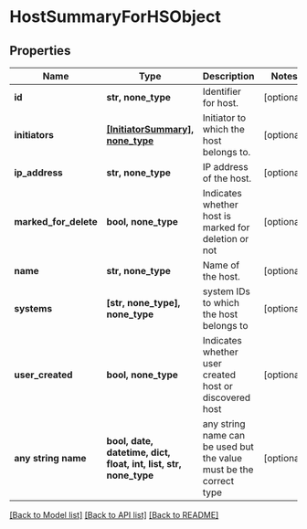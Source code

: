 # HostSummaryForHSObject


## Properties
Name | Type | Description | Notes
------------ | ------------- | ------------- | -------------
**id** | **str, none_type** | Identifier for host. | [optional] 
**initiators** | [**[InitiatorSummary], none_type**](InitiatorSummary.md) | Initiator to which the host belongs to. | [optional] 
**ip_address** | **str, none_type** | IP address of the host. | [optional] 
**marked_for_delete** | **bool, none_type** | Indicates whether host is marked for deletion or not | [optional] 
**name** | **str, none_type** | Name of the host. | [optional] 
**systems** | **[str, none_type], none_type** | system IDs to which the host belongs to | [optional] 
**user_created** | **bool, none_type** | Indicates whether user created host or discovered host | [optional] 
**any string name** | **bool, date, datetime, dict, float, int, list, str, none_type** | any string name can be used but the value must be the correct type | [optional]

[[Back to Model list]](../README.md#documentation-for-models) [[Back to API list]](../README.md#documentation-for-api-endpoints) [[Back to README]](../README.md)


